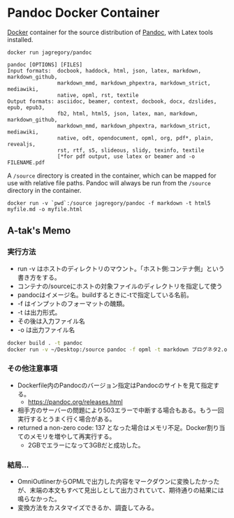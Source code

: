 # Pandoc Docker Container

[Docker](https://www.docker.io/) container for the source distribution of [Pandoc](http://johnmacfarlane.net/pandoc), with Latex tools installed.

    docker run jagregory/pandoc

    pandoc [OPTIONS] [FILES]
    Input formats:  docbook, haddock, html, json, latex, markdown, markdown_github,
                    markdown_mmd, markdown_phpextra, markdown_strict, mediawiki,
                    native, opml, rst, textile
    Output formats: asciidoc, beamer, context, docbook, docx, dzslides, epub, epub3,
                    fb2, html, html5, json, latex, man, markdown, markdown_github,
                    markdown_mmd, markdown_phpextra, markdown_strict, mediawiki,
                    native, odt, opendocument, opml, org, pdf*, plain, revealjs,
                    rst, rtf, s5, slideous, slidy, texinfo, textile
                    [*for pdf output, use latex or beamer and -o FILENAME.pdf

A `/source` directory is created in the container, which can be mapped for use with relative file paths. Pandoc will always be run from the `/source` directory in the container.

    docker run -v `pwd`:/source jagregory/pandoc -f markdown -t html5 myfile.md -o myfile.html

## A-tak's Memo

### 実行方法

* run -v はホストのディレクトリのマウント。「ホスト側:コンテナ側」という書き方をする。
* コンテナの/sourceにホストの対象ファイルのディレクトリを指定して使う
* pandocはイメージ名。buildするときに-tで指定している名前。
* -f はインプットのフォーマットの醜類。
* -t は出力形式。
* その後は入力ファイル名
* -o は出力ファイル名

```bash
docker build . -t pandoc
docker run -v ~/Desktop:/source pandoc -f opml -t markdown ブログネタ2.opml -o output.md
```

### その他注意事項

* Dockerfile内のPandocのバージョン指定はPandocのサイトを見て指定する。
    * https://pandoc.org/releases.html
* 相手方のサーバーの問題により503エラーで中断する場合もある。もう一回実行するとうまく行く場合がある。
* returned a non-zero code: 137 となった場合はメモリ不足。Docker割り当てのメモリを増やして再実行する。
    * 2GBでエラーになって3GBだと成功した。

### 結局…

* OmniOutlinerからOPMLで出力した内容をマークダウンに変換したかったが、末端の本文もすべて見出しとして出力されていて、期待通りの結果には鳴らなかった。
* 変換方法をカスタマイズできるか、調査してみる。

